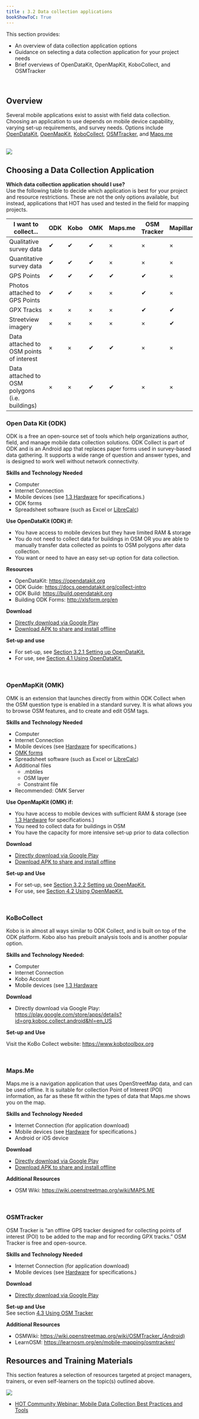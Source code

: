 ```yaml
---
title : 3.2 Data collection applications
bookShowToC: True
---
```


This section provides:  

*   An overview of data collection application options
*   Guidance on selecting a data collection application for your project needs 
*   Brief overviews of OpenDataKit, OpenMapKit, KoboCollect, and OSMTracker

<br>

## Overview 
Several mobile applications exist to assist with field data collection. Choosing an application to use depends on mobile device capability, varying set-up requirements, and survey needs. Options include [OpenDataKit](https://opendatakit.org/), [OpenMapKit](http://openmapkit.org/), [KoboCollect](https://www.kobotoolbox.org), [OSMTracker](https://play.google.com/store/apps/details?id=net.osmtracker&hl=en_US), and [Maps.me](https://maps.me/)<br><br>


![](/images/management_icon_wide.PNG) 
## Choosing a Data Collection Application

**Which data collection application should I use?** <br>
Use the following table to decide which application is best for your project and resource restrictions. These are not the only options available, but instead, applications that HOT has used and tested in the field for mapping projects.


| I want to collect...                           | ODK | Kobo | OMK | Maps.me | OSM Tracker | Mapillary |
|------------------------------------------------|-----|------|-----|---------|-------------|-----------|
| Qualitative survey data                        | ✔   | ✔    | ✔   | ×       | ×           | ×         |
| Quantitative survey data                       | ✔   | ✔    | ✔   | ×       | ×           | ×         |
| GPS Points                                     | ✔   | ✔    | ✔   | ✔       | ✔           | ×         |
| Photos attached to GPS Points                  | ✔   | ✔    | ×   | ×       | ✔           | ×         |
| GPX Tracks                                     | ×   | ×    | ×   | ×       | ✔           | ✔         |
| Streetview imagery                             | ×   | ×    | ×   | ×       | ×           | ✔         |
| Data attached to OSM points of interest        | ×   | ×    | ✔   | ✔       | ×           | ×         |
| Data attached to OSM polygons (i.e. buildings) | ×   | ×    | ✔   | ✔       | ×           | ×         |


### Open Data Kit (ODK) 
ODK is a free an open-source set of tools which help organizations author, field, and manage mobile data collection solutions. ODK Collect is part of ODK and is an Android app that replaces paper forms used in survey-based data gathering. It supports a wide range of question and answer types, and is designed to work well without network connectivity.



**Skills and Technology Needed**

* Computer
* Internet Connection
* Mobile devices (see [1.3 Hardware](https://hotosm.github.io/toolbox/pages/running-a-mapping-project/1.3-hardware/) for specifications.) 
* ODK forms
* Spreadsheet software (such as Excel or [LibreCalc](https://www.libreoffice.org/discover/calc/))

**Use OpenDataKit (ODK) if:**

  * You have access to mobile devices but they have limited RAM & storage
  * You do not need to collect data for buildings in OSM OR you are able to manually transfer data collected as points to OSM polygons after data collection. 
  * You want or need to have an easy set-up option for data collection.

**Resources**

* OpenDataKit: https://opendatakit.org
* ODK Guide: https://docs.opendatakit.org/collect-intro
* ODK Build: https://build.opendatakit.org
* Building ODK Forms: http://xlsform.org/en

**Download**

* [Directly download via Google Play](https://play.google.com/store/apps/details?id=org.odk.collect.android&hl=en_US)
* [Download APK to share and install offline](https://github.com/opendatakit/collect/releases/tag/v1.16.1)


**Set-up and use**

* For set-up, see [Section 3.2.1 Setting up OpenDataKit.](https://hotosm.github.io/toolbox/pages/data-collection-and-field-mapping/3.2.2_setting_up_omk/)
* For use, see [Section 4.1 Using OpenDataKit.](https://hotosm.github.io/toolbox/pages/field-mapping-management/5.1_using_odk_collect/)

<br>

### OpenMapKit (OMK) 

OMK is an extension that launches directly from within ODK Collect when the OSM question type is enabled in a standard survey. It is what allows you to browse OSM features, and to create and edit OSM tags. 



**Skills and Technology Needed**

* Computer
* Internet Connection
* Mobile devices (see [Hardware](https://hotosm.github.io/toolbox/pages/running-a-mapping-project/1.5-hardware/) for specifications.) 
* [OMK forms](https://github.com/hotosm/toolbox/wiki/4.3-Creating-forms-(ODK-OMK))
* Spreadsheet software (such as Excel or [LibreCalc](https://www.libreoffice.org/discover/calc/))
* Additional files
  * .mbtiles
  * OSM layer
  * Constraint file
* Recommended: OMK Server

**Use OpenMapKit (OMK) if:** 

  * You have access to mobile devices with sufficient RAM & storage (see [1.3 Hardware](https://hotosm.github.io/toolbox/pages/running-a-mapping-project/1.3-hardware/) for specifications.) 
  * You need to collect data for buildings in OSM
  * You have the capacity for more intensive set-up prior to data collection

**Download**

* [Directly download via Google Play](https://play.google.com/store/apps/details?id=org.redcross.openmapkit&hl=en_US)
* [Download APK to share and install offline](https://github.com/posm/OpenMapKitAndroid/releases)

**Set-up and Use**

* For set-up, see [Section 3.2.2 Setting up OpenMapKit.](https://hotosm.github.io/toolbox/pages/data-collection-and-field-mapping/3.2.2_setting_up_omk/)
* For use, see [Section 4.2 Using OpenMapKit.](https://hotosm.github.io/toolbox/pages/field-mapping-management/5.2_using_openmapkit/)

<br>

### KoBoCollect
Kobo is in almost all ways similar to ODK Collect, and is built on top of the ODK platform. Kobo also has prebuilt analysis tools and is another popular option. 

**Skills and Technology Needed:**

* Computer
* Internet Connection
* Kobo Account
* Mobile devices (see [1.3 Hardware](https://hotosm.github.io/toolbox/pages/running-a-mapping-project/1.3-hardware/) 

**Download**

* Directly download via Google Play: https://play.google.com/store/apps/details?id=org.koboc.collect.android&hl=en_US

**Set-up and Use**

Visit the KoBo Collect website: https://www.kobotoolbox.org

<br>

### Maps.Me
Maps.me is a navigation application that uses OpenStreetMap data, and can be used offline. It is suitable for collection Point of Interest (POI) information, as far as these fit within the types of data that Maps.me shows you on the map.

**Skills and Technology Needed**

* Internet Connection (for application download)
* Mobile devices (see [Hardware](https://hotosm.github.io/toolbox/pages/running-a-mapping-project/1.5-hardware/) for specifications.) 
* Android or iOS device

**Download**

* [Directly download via Google Play](https://play.google.com/store/apps/details?id=com.mapswithme.maps.pro&hl=en_US)
* [Download APK to share and install offline](https://maps.me/download/)

**Additional Resources**

* OSM Wiki: https://wiki.openstreetmap.org/wiki/MAPS.ME

<br>

### OSMTracker
OSM Tracker is “an offline GPS tracker designed for collecting points of interest (POI) to be added to the map and for recording GPX tracks.” OSM Tracker is free and open-source.

**Skills and Technology Needed**

* Internet Connection (for application download)
* Mobile devices (see [Hardware](https://hotosm.github.io/toolbox/pages/running-a-mapping-project/1.5-hardware/) for specifications.) 

**Download**

* [Directly download via Google Play](https://play.google.com/store/apps/details?id=net.osmtracker&hl=en_US)

**Set-up and Use** <br>
See section [4.3 Using OSM Tracker](https://hotosm.github.io/toolbox/pages/field-mapping-management/4.3_using_osm_tracker/)

**Additional Resources**

* OSMWiki: https://wiki.openstreetmap.org/wiki/OSMTracker_(Android)
* LearnOSM: https://learnosm.org/en/mobile-mapping/osmtracker/

## Resources and Training Materials
This section features a selection of resources targeted at project managers, trainers, or even self-learners on the topic(s) outlined above.

![](/images/watch_icon_wide.PNG)

* [HOT Community Webinar: Mobile Data Collection Best Practices and Tools](https://www.youtube.com/watch?v=36PXZPyUoLc)




